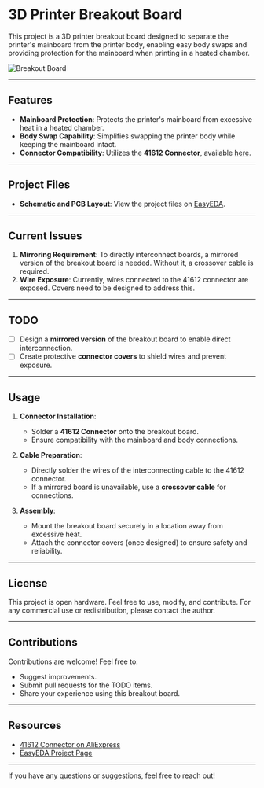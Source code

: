 # 3D Printer Breakout Board

This project is a 3D printer breakout board designed to separate the printer's mainboard from the printer body, enabling easy body swaps and providing protection for the mainboard when printing in a heated chamber. 

![Breakout Board](https://oshwlab.com/kodzghlyxd/3dp_breakout) <!-- Optional: Add a screenshot or diagram -->

---

## Features

- **Mainboard Protection**: Protects the printer's mainboard from excessive heat in a heated chamber.
- **Body Swap Capability**: Simplifies swapping the printer body while keeping the mainboard intact.
- **Connector Compatibility**: Utilizes the **41612 Connector**, available [here](https://www.aliexpress.com/item/1005002338050204.html?spm=a2g0o.order_list.order_list_main.16.303c1802Agw1Wc).

---

## Project Files

- **Schematic and PCB Layout**: View the project files on [EasyEDA](https://oshwlab.com/kodzghlyxd/3dp_breakout).

---

## Current Issues

1. **Mirroring Requirement**: To directly interconnect boards, a mirrored version of the breakout board is needed. Without it, a crossover cable is required.
2. **Wire Exposure**: Currently, wires connected to the 41612 connector are exposed. Covers need to be designed to address this.

---

## TODO

- [ ] Design a **mirrored version** of the breakout board to enable direct interconnection.
- [ ] Create protective **connector covers** to shield wires and prevent exposure.

---

## Usage

1. **Connector Installation**:
   - Solder a **41612 Connector** onto the breakout board.
   - Ensure compatibility with the mainboard and body connections.

2. **Cable Preparation**:
   - Directly solder the wires of the interconnecting cable to the 41612 connector.
   - If a mirrored board is unavailable, use a **crossover cable** for connections.

3. **Assembly**:
   - Mount the breakout board securely in a location away from excessive heat.
   - Attach the connector covers (once designed) to ensure safety and reliability.

---

## License

This project is open hardware. Feel free to use, modify, and contribute. For any commercial use or redistribution, please contact the author.

---

## Contributions

Contributions are welcome! Feel free to:
- Suggest improvements.
- Submit pull requests for the TODO items.
- Share your experience using this breakout board.

---

## Resources

- [41612 Connector on AliExpress](https://www.aliexpress.com/item/1005002338050204.html?spm=a2g0o.order_list.order_list_main.16.303c1802Agw1Wc)
- [EasyEDA Project Page](https://oshwlab.com/kodzghlyxd/3dp_breakout)

---

If you have any questions or suggestions, feel free to reach out!
